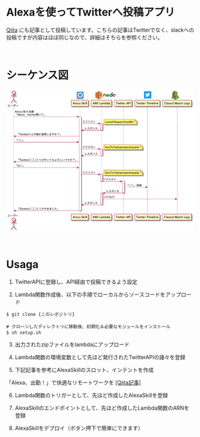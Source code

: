 Alexaを使ってTwitterへ投稿アプリ
====

[Qiita](https://qiita.com/Takayoshi_Makabe/items/8278aedb80014c2da04e) にも記事として投稿しています。こちらの記事はTwitterでなく、slackへの投稿ですが内容はほぼ同じなので、詳細はそちらを参照ください。

<br />

# シーケンス図
![fig1](docs/system.png)

<br />

# Usaga

1. TwitterAPIに登録し、API経由で投稿できるよう設定

2. Lambda関数作成後、以下の手順でローカルからソースコードをアップロード

```
$ git clone {このレポジトリ}

# クローンしたディレクトリに移動後、初期化＆必要なモジュールをインストール
$ sh setup.sh
```

3. 出力されたzipファイルをlambdaにアップロード

4. Lambda関数の環境変数として先ほど発行されたTwitterAPIの諸々を登録

5. 下記記事を参考にAlexaSkillのスロット、インテントを作成

「Alexa、出勤！」で快適なリモートワークを [[Qiita記事]](https://qiita.com/Takayoshi_Makabe/items/8278aedb80014c2da04e)

6. Lambda関数のトリガーとして、先ほど作成したAlexaSkillを登録

7. AlexaSkillのエンドポイントとして、先ほど作成したLambda関数のARNを登録

8. AlexaSkillをデプロイ（ボタン押下で簡単にできます）
